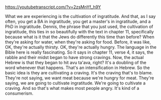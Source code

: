 https://youtubetranscript.com/?v=2zsMnYf_h9Y

 What we are experiencing is the cultivation of ingratitude. And that, as I say often, you get a BA in ingratitude, you get a master's in ingratitude, and a PhD in ingratitude. Dennis, the phrase that you just used, the cultivation of ingratitude, this ties in so beautifully with the text in chapter 11, specifically because what is it that the Jews do differently this time than before? When they're asking for water, when they're asking for food. Before, it was like, OK, they're actually thirsty. OK, they're actually hungry. The language in the Bible here is really fascinating. So it says in chapter 11, verse 4, it says, the rabble and their midst began to have strong cravings. Now, the actual Hebrew is that they began to hit avu ta'ava, right? It's a doubling of the word whenever that happens. That's an intensification in Hebrew. So the basic idea is they are cultivating a craving. It's the craving that's to blame. They're not saying, we want meat because we're hungry for meat. They're saying, we are going to cultivate ingratitude. We're going to cultivate a craving. And so that's what makes most people angry. It's kind of a consumerism.